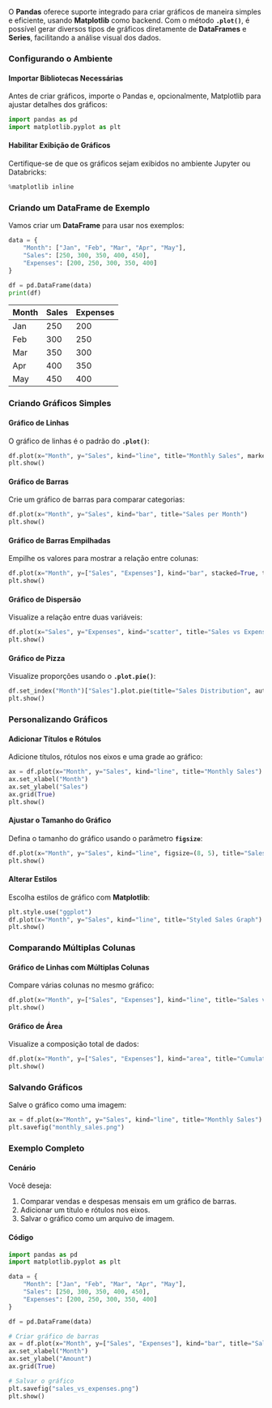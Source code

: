 
O **Pandas** oferece suporte integrado para criar gráficos de maneira simples e eficiente, usando **Matplotlib** como backend. Com o método **`.plot()`**, é possível gerar diversos tipos de gráficos diretamente de **DataFrames** e **Series**, facilitando a análise visual dos dados.

### **Configurando o Ambiente**

#### **Importar Bibliotecas Necessárias**

Antes de criar gráficos, importe o Pandas e, opcionalmente, Matplotlib para ajustar detalhes dos gráficos:

```python
import pandas as pd
import matplotlib.pyplot as plt
```

#### **Habilitar Exibição de Gráficos**

Certifique-se de que os gráficos sejam exibidos no ambiente Jupyter ou Databricks:

```python
%matplotlib inline
```



### **Criando um DataFrame de Exemplo**

Vamos criar um **DataFrame** para usar nos exemplos:

```python
data = {
    "Month": ["Jan", "Feb", "Mar", "Apr", "May"],
    "Sales": [250, 300, 350, 400, 450],
    "Expenses": [200, 250, 300, 350, 400]
}

df = pd.DataFrame(data)
print(df)
```

|Month|Sales|Expenses|
|---|---|---|
|Jan|250|200|
|Feb|300|250|
|Mar|350|300|
|Apr|400|350|
|May|450|400|


### **Criando Gráficos Simples**

#### **Gráfico de Linhas**

O gráfico de linhas é o padrão do **`.plot()`**:

```python
df.plot(x="Month", y="Sales", kind="line", title="Monthly Sales", marker="o")
plt.show()
```

#### **Gráfico de Barras**

Crie um gráfico de barras para comparar categorias:

```python
df.plot(x="Month", y="Sales", kind="bar", title="Sales per Month")
plt.show()
```

#### **Gráfico de Barras Empilhadas**

Empilhe os valores para mostrar a relação entre colunas:

```python
df.plot(x="Month", y=["Sales", "Expenses"], kind="bar", stacked=True, title="Sales vs Expenses")
plt.show()
```

#### **Gráfico de Dispersão**

Visualize a relação entre duas variáveis:

```python
df.plot(x="Sales", y="Expenses", kind="scatter", title="Sales vs Expenses")
plt.show()
```

#### **Gráfico de Pizza**

Visualize proporções usando o **`.plot.pie()`**:

```python
df.set_index("Month")["Sales"].plot.pie(title="Sales Distribution", autopct="%.1f%%", figsize=(6, 6))
plt.show()
```



### **Personalizando Gráficos**

#### **Adicionar Títulos e Rótulos**

Adicione títulos, rótulos nos eixos e uma grade ao gráfico:

```python
ax = df.plot(x="Month", y="Sales", kind="line", title="Monthly Sales")
ax.set_xlabel("Month")
ax.set_ylabel("Sales")
ax.grid(True)
plt.show()
```

#### **Ajustar o Tamanho do Gráfico**

Defina o tamanho do gráfico usando o parâmetro **`figsize`**:

```python
df.plot(x="Month", y="Sales", kind="line", figsize=(8, 5), title="Sales per Month")
plt.show()
```

#### **Alterar Estilos**

Escolha estilos de gráfico com **Matplotlib**:

```python
plt.style.use("ggplot")
df.plot(x="Month", y="Sales", kind="line", title="Styled Sales Graph")
plt.show()
```


### **Comparando Múltiplas Colunas**

#### **Gráfico de Linhas com Múltiplas Colunas**

Compare várias colunas no mesmo gráfico:

```python
df.plot(x="Month", y=["Sales", "Expenses"], kind="line", title="Sales vs Expenses")
plt.show()
```

#### **Gráfico de Área**

Visualize a composição total de dados:

```python
df.plot(x="Month", y=["Sales", "Expenses"], kind="area", title="Cumulative Sales and Expenses", alpha=0.7)
plt.show()
```

### **Salvando Gráficos**

Salve o gráfico como uma imagem:

```python
ax = df.plot(x="Month", y="Sales", kind="line", title="Monthly Sales")
plt.savefig("monthly_sales.png")
```


### **Exemplo Completo**

#### **Cenário**

Você deseja:

1. Comparar vendas e despesas mensais em um gráfico de barras.
2. Adicionar um título e rótulos nos eixos.
3. Salvar o gráfico como um arquivo de imagem.

#### **Código**

```python
import pandas as pd
import matplotlib.pyplot as plt

data = {
    "Month": ["Jan", "Feb", "Mar", "Apr", "May"],
    "Sales": [250, 300, 350, 400, 450],
    "Expenses": [200, 250, 300, 350, 400]
}

df = pd.DataFrame(data)

# Criar gráfico de barras
ax = df.plot(x="Month", y=["Sales", "Expenses"], kind="bar", title="Sales vs Expenses", figsize=(8, 5))
ax.set_xlabel("Month")
ax.set_ylabel("Amount")
ax.grid(True)

# Salvar o gráfico
plt.savefig("sales_vs_expenses.png")
plt.show()
```
